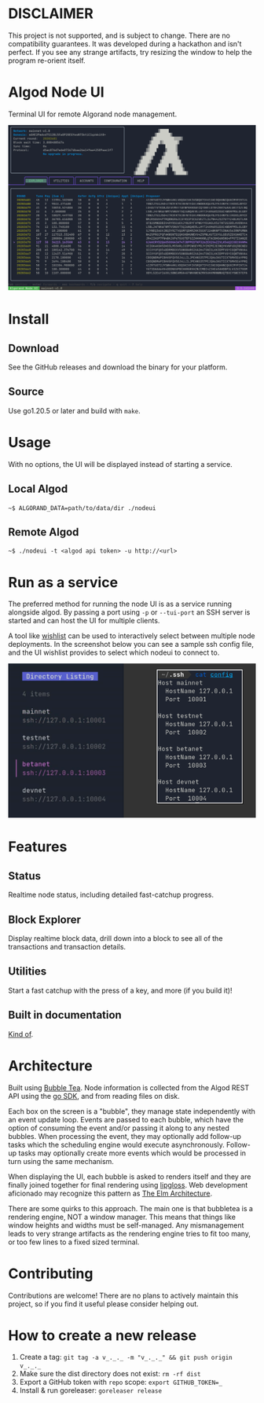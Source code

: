 # **DISCLAIMER**
This project is not supported, and is subject to change. There are no compatibility guarantees. It was developed during a hackathon and isn't perfect. If you see any strange artifacts, try resizing the window to help the program re-orient itself.

# Algod Node UI

Terminal UI for remote Algorand node management.

![Example Screenshot](images/demo.png)

# Install
## Download
See the GitHub releases and download the binary for your platform.

## Source
Use go1.20.5 or later and build with `make`.

# Usage
With no options, the UI will be displayed instead of starting a service.

## Local Algod
```
~$ ALGORAND_DATA=path/to/data/dir ./nodeui
```
## Remote Algod
```
~$ ./nodeui -t <algod api token> -u http://<url>
```

# Run as a service

The preferred method for running the node UI is as a service running alongside algod. By passing a port using `-p` or `--tui-port` an SSH server is started and can host the UI for multiple clients.

A tool like [wishlist](https://github.com/charmbracelet/wishlist#wishlist) can be used to interactively select between multiple node deployments. In the screenshot below you can see a sample ssh config file, and the UI wishlist provides to select which nodeui to connect to.

![Wishlist Example](images/wishlist_example.png)

# Features

## Status

Realtime node status, including detailed fast-catchup progress.

## Block Explorer

Display realtime block data, drill down into a block to see all of the transactions and transaction details.

## Utilities

Start a fast catchup with the press of a key, and more (if you build it)!

## Built in documentation

[Kind of](tui/internal/bubbles/about/help.go).

# Architecture

Built using [Bubble Tea](https://github.com/charmbracelet/bubbletea). Node information is collected from the Algod REST API using the [go SDK](https://github.com/algorand/go-algorand-sdk), and from reading files on disk.

Each box on the screen is a "bubble", they manage state independently with an event update loop. Events are passed to each bubble, which have the option of consuming the event and/or passing it along to any nested bubbles. When processing the event, they may optionally add follow-up tasks which the scheduling engine would execute asynchronously. Follow-up tasks may optionally create more events which would be processed in turn using the same mechanism.

When displaying the UI, each bubble is asked to renders itself and they are finally joined together for final rendering using [lipgloss](https://github.com/charmbracelet/lipgloss). Web development aficionado may recognize this pattern as [The Elm Architecture](https://guide.elm-lang.org/architecture/).

There are some quirks to this approach. The main one is that bubbletea is a rendering engine, NOT a window manager. This means that things like window heights and widths must be self-managed. Any mismanagement leads to very strange artifacts as the rendering engine tries to fit too many, or too few lines to a fixed sized terminal.

# Contributing

Contributions are welcome! There are no plans to actively maintain this project, so if you find it useful please consider helping out.

# How to create a new release

1. Create a tag: `git tag -a v_._._ -m "v_._._" && git push origin v_._._`
2. Make sure the dist directory does not exist: `rm -rf dist`
3. Export a GitHub token with `repo` scope: `export GITHUB_TOKEN=_`
4. Install & run goreleaser: `goreleaser release`
